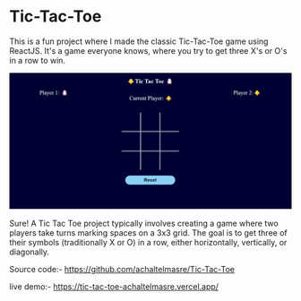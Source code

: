# Tic-Tac-Toe


This is a fun project where I made the classic Tic-Tac-Toe game using ReactJS. It's a game everyone knows, where you try to get three X's or O's in a row to win.

<img src="./src/tic-tac-toe.png">


Sure! A Tic Tac Toe project typically involves creating a game where two players take turns marking spaces on a 3x3 grid. The goal is to get three of their symbols (traditionally X or O) in a row, either horizontally, vertically, or diagonally.

Source code:- https://github.com/achaltelmasre/Tic-Tac-Toe

live demo:- https://tic-tac-toe-achaltelmasre.vercel.app/